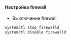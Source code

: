 #### Настройка firewall
- Выключение firewall
```bash
systemctl stop firewalld
systemctl disable firewalld
```
